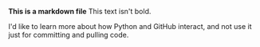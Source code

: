 **This is a markdown file** This text isn't bold. 

I'd like to learn more about how Python and GitHub interact, and not use it just for committing and pulling code. 
